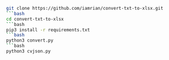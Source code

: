 ```bash
git clone https://github.com/iamrian/convert-txt-to-xlsx.git
```bash
cd convert-txt-to-xlsx
```bash
pip3 install -r requirements.txt
```bash
python3 convert.py 
```bash
python3 cvjson.py
					
